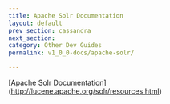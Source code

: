 ```yaml
---
title: Apache Solr Documentation
layout: default
prev_section: cassandra
next_section:
category: Other Dev Guides
permalink: v1_0_0-docs/apache-solr/

---
```

[Apache Solr Documentation] (http://lucene.apache.org/solr/resources.html)
